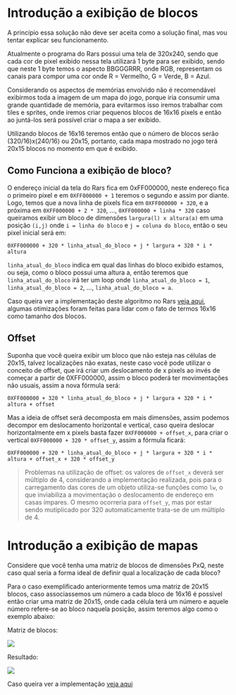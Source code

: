 # Introdução a exibição de blocos

A princípio essa solução não deve ser aceita como a solução final, mas vou tentar explicar seu funcionamento.

Atualmente o programa do Rars possui uma tela de 320x240, sendo que cada cor de pixel exibido nessa tela utilizará 1 byte para ser exibido, sendo que neste 1 byte temos o aspecto BBGGGRRR, onde RGB, representam os canais para compor uma cor onde R = Vermelho, G = Verde, B = Azul.

Considerando os aspectos de memórias envolvido não é recomendável exibirmos toda a imagem de um mapa do jogo, porque iria consumir uma grande quantidade de memória, para evitarmos isso iremos trabalhar com tiles e sprites, onde iremos criar pequenos blocos de 16x16 pixels e então ao juntá-los será possível criar o mapa a ser exibido.

Utilizando blocos de 16x16 teremos então que o número de blocos serão (320/16)x(240/16) ou 20x15, portanto, cada mapa mostrado no jogo terá 20x15 blocos no momento em que é exibido.

## Como Funciona a exibição de bloco?

O endereço inicial da tela do Rars fica em 0xFF000000, neste endereço fica o primeiro pixel e em ```0XFF000000 + 1``` teremos o segundo e assim por diante. Logo, temos que a nova linha de pixels fica em ```0XFF000000 + 320```, e a próxima em ```0XFF000000 + 2 * 320```, ..., ```0XFF000000 + linha * 320``` caso queiramos exibir um bloco de dimensões ```largura(l) x altura(a)``` em uma posição ```(i,j)``` onde ```i = linha do bloco``` e ```j = coluna do bloco```, então o seu pixel inicial será em:

```
0XFF000000 + 320 * linha_atual_do_bloco + j * largura + 320 * i * altura
```

```linha_atual_do_bloco``` indica em qual das linhas do bloco exibido estamos, ou seja, como o bloco possui uma altura a, então teremos que ```linha_atual_do_bloco``` irá ter um loop onde ```linha_atual_do_bloco = 1```, ```linha_atual_do_bloco = 2```, ..., ```linha_atual_do_bloco = a```.

Caso queira ver a implementação deste algoritmo no Rars [veja aqui](https://github.com/uventura/oac-pokemon/commit/084e105225393eee9755fb119f166f19293c619b#diff-70b4420e73c383519f631737ef4cb31e83dd64c1b58fe28f7495322ad8ec779eR32), algumas otimizações foram feitas para lidar com o fato de termos 16x16 como tamanho dos blocos.

## Offset
Suponha que você queira exibir um bloco que não esteja nas células de 20x15, talvez localizações não exatas, neste caso você pode utilizar o conceito de offset, que irá criar um deslocamento de x pixels ao invés de começar a partir de 0XFF000000, assim o bloco poderá ter movimentações não usuais, assim a nova fórmula será:

```
0XFF000000 + 320 * linha_atual_do_bloco + j * largura + 320 * i * altura + offset
```

Mas a ideia de offset será decomposta em mais dimensões, assim podemos decompor em deslocamento horizontal e vertical, caso queira deslocar horizontalmente em x pixels basta fazer ```0XFF000000 + offset_x```, para criar o vertical ```0XFF000000 + 320 * offset_y```, assim a fórmula ficará:

```
0XFF000000 + 320 * linha_atual_do_bloco + j * largura + 320 * i * altura + offset_x + 320 * offset_y
```

> Problemas na utilização de offset: os valores de ```offset_x``` deverá ser múltiplo de 4, considerando a implementação realizada, pois para o carregamento das cores de um objeto utiliza-se funções como ```lw```, o que inviabiliza a movimentação o deslocamento de endereço em casas ímpares. O mesmo ocorreria para ```offset_y```, mas por estar sendo mutiplicado por 320 automaticamente trata-se de um múltiplo de 4.

# Introdução a exibição de mapas

Considere que você tenha uma matriz de blocos de dimensões PxQ, neste caso qual seria a forma ideal de definir qual a localização de cada bloco?

Para o caso exemplificado anteriormente temos uma matriz de 20x15 blocos, caso associassemos um número a cada bloco de 16x16 é possível então criar uma matriz de 20x15, onde cada célula terá um número e aquele número refere-se ao bloco naquela posição, assim teremos algo como o exemplo abaixo:

Matriz de blocos:

<img src="images/map_solution1.png"/>

Resultado:

<img src="images/map_solution2.png"/>

Caso queira ver a implementação [veja aqui](https://github.com/uventura/oac-pokemon/commit/d90c0fc5e182b2ae0a74ce82c5cafbac02a1fccc)